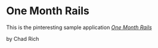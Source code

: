 # One Month Rails

This is the pinteresting sample application
[*One Month Rails*](http://onemonthrails.com)

by Chad Rich